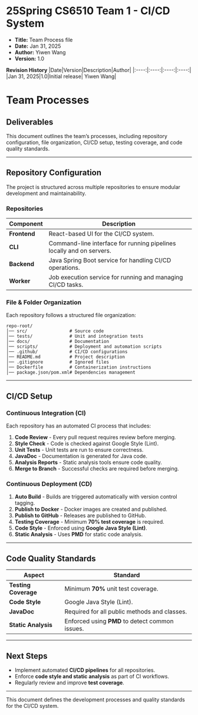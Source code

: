 # 25Spring CS6510 Team 1 - CI/CD System
- **Title:** Team Process file
- **Date:** Jan 31, 2025
- **Author:** Yiwen Wang
- **Version:** 1.0

**Revision History**
|Date|Version|Description|Author|
|:----:|:----:|:----:|:----:|
|Jan 31, 2025|1.0|Initial release| Yiwen Wang|

# Team Processes

## Deliverables

This document outlines the team’s processes, including repository configuration, file organization, CI/CD setup, testing coverage, and code quality standards.

---

## Repository Configuration

The project is structured across multiple repositories to ensure modular development and maintainability.

### **Repositories**

| **Component** | **Description**                                              |
| ------------- | ------------------------------------------------------------ |
| **Frontend**  | React-based UI for the CI/CD system.                         |
| **CLI**       | Command-line interface for running pipelines locally and on servers. |
| **Backend**   | Java Spring Boot service for handling CI/CD operations.      |
| **Worker**    | Job execution service for running and managing CI/CD tasks.  |

### **File & Folder Organization**

Each repository follows a structured file organization:

```
repo-root/
│── src/                # Source code
│── tests/              # Unit and integration tests
│── docs/               # Documentation
│── scripts/            # Deployment and automation scripts
│── .github/            # CI/CD configurations
│── README.md           # Project description
│── .gitignore          # Ignored files
│── Dockerfile          # Containerization instructions
│── package.json/pom.xml# Dependencies management
```

---

## CI/CD Setup

### **Continuous Integration (CI)**

Each repository has an automated CI process that includes:

1. **Code Review** - Every pull request requires review before merging.
2. **Style Check** - Code is checked against Google Style (Lint).
3. **Unit Tests** - Unit tests are run to ensure correctness.
4. **JavaDoc** - Documentation is generated for Java code.
5. **Analysis Reports** - Static analysis tools ensure code quality.
6. **Merge to Branch** - Successful checks are required before merging.

### **Continuous Deployment (CD)**

1. **Auto Build** - Builds are triggered automatically with version control tagging.
2. **Publish to Docker** - Docker images are created and published.
3. **Publish to GitHub** - Releases are published to GitHub.
4. **Testing Coverage** - Minimum **70% test coverage** is required.
5. **Code Style** - Enforced using **Google Java Style (Lint)**.
6. **Static Analysis** - Uses **PMD** for static code analysis.

---

## **Code Quality Standards**

| **Aspect**           | **Standard**                                    |
| -------------------- | ----------------------------------------------- |
| **Testing Coverage** | Minimum **70%** unit test coverage.             |
| **Code Style**       | Google Java Style (Lint).                       |
| **JavaDoc**          | Required for all public methods and classes.    |
| **Static Analysis**  | Enforced using **PMD** to detect common issues. |

---

## **Next Steps**

- Implement automated **CI/CD pipelines** for all repositories.
- Enforce **code style and static analysis** as part of CI workflows.
- Regularly review and improve **test coverage**.

---

This document defines the development processes and quality standards for the CI/CD system.